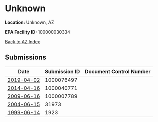 # Unknown

**Location:** Unknown, AZ

**EPA Facility ID:** 100000030334

[Back to AZ Index](../../index.md)

## Submissions

| Date | Submission ID | Document Control Number |
|------|--------------|-------------------------|
| [2019-04-02](submissions/1000076497.md) | 1000076497 |  |
| [2014-04-16](submissions/1000040771.md) | 1000040771 |  |
| [2009-06-16](submissions/1000007789.md) | 1000007789 |  |
| [2004-06-15](submissions/31973.md) | 31973 |  |
| [1999-06-14](submissions/1923.md) | 1923 |  |
